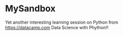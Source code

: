 # MySandbox
Yet another interesting learning session on Python from https://datacamp.com
Data Science with Phython!!

